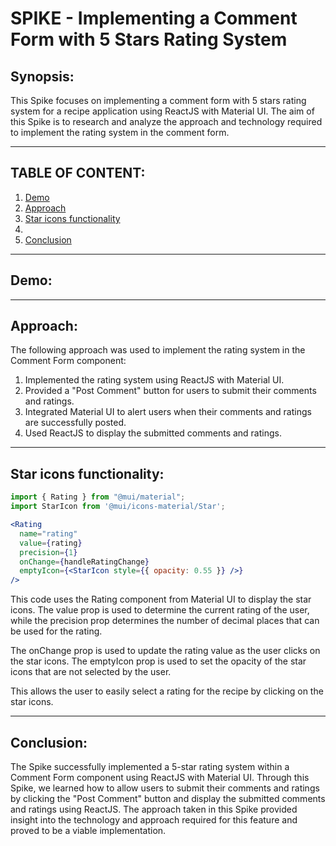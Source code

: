 # SPIKE -  Implementing a Comment Form with 5 Stars Rating System

## Synopsis: 
This Spike focuses on implementing a comment form with 5 stars rating system for a recipe application using ReactJS with Material UI. The aim of this Spike is to research and analyze the approach and technology required to implement the rating system in the comment form.

---
## **TABLE OF CONTENT:**
1. [Demo](#demo)
1. [Approach](#approach)
1. [Star icons functionality](#star-icons-functionality)
1. []()
1. [Conclusion](#conclusion)

---
## Demo:

---
## Approach:
The following approach was used to implement the rating system in the Comment Form component:

1. Implemented the rating system using ReactJS with Material UI.
1. Provided a "Post Comment" button for users to submit their comments and ratings.
1. Integrated Material UI to alert users when their comments and ratings are successfully posted.
1. Used ReactJS to display the submitted comments and ratings.
 
---
## Star icons functionality:
```jsx
import { Rating } from "@mui/material";
import StarIcon from '@mui/icons-material/Star';

<Rating
  name="rating"
  value={rating}
  precision={1}
  onChange={handleRatingChange}
  emptyIcon={<StarIcon style={{ opacity: 0.55 }} />}
/>
```

This code uses the Rating component from Material UI to display the star icons. The value prop is used to determine the current rating of the user, while the precision prop determines the number of decimal places that can be used for the rating.

The onChange prop is used to update the rating value as the user clicks on the star icons. The emptyIcon prop is used to set the opacity of the star icons that are not selected by the user.

This allows the user to easily select a rating for the recipe by clicking on the star icons.

---
## Conclusion:
The Spike successfully implemented a 5-star rating system within a Comment Form component using ReactJS with Material UI. Through this Spike, we learned how to allow users to submit their comments and ratings by clicking the "Post Comment" button and display the submitted comments and ratings using ReactJS. The approach taken in this Spike provided insight into the technology and approach required for this feature and proved to be a viable implementation.


